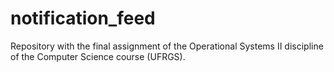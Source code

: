 # notification_feed
Repository with the final assignment of the Operational Systems II discipline of the Computer Science course (UFRGS).
